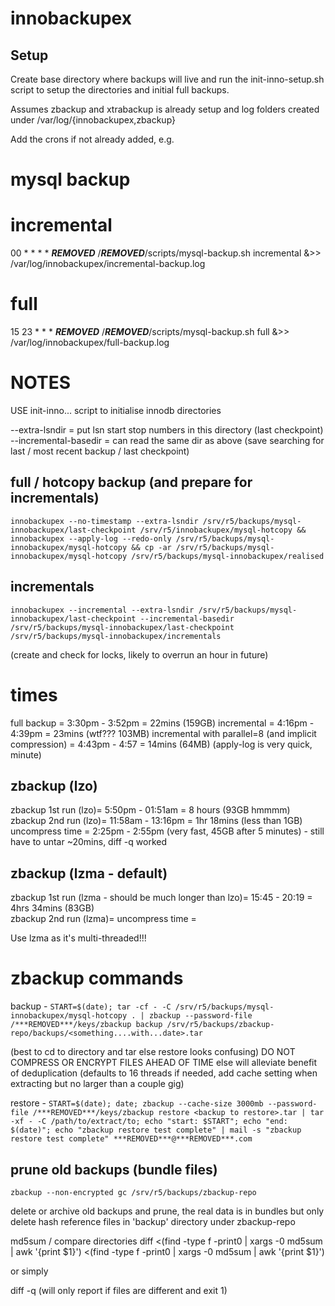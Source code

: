 innobackupex
============

Setup
-----

Create base directory where backups will live and run the init-inno-setup.sh script to setup the directories
and initial full backups.

Assumes zbackup and xtrabackup is already setup and log folders created under /var/log/{innobackupex,zbackup}

Add the crons if not already added, e.g.

# mysql backup
# incremental
00 * * * *	***REMOVED***	/***REMOVED***/scripts/mysql-backup.sh incremental &>> /var/log/innobackupex/incremental-backup.log
# full
15 23 * * *	***REMOVED***	/***REMOVED***/scripts/mysql-backup.sh full &>> /var/log/innobackupex/full-backup.log


NOTES
=====

USE init-inno... script to initialise innodb directories

--extra-lsndir = put lsn start stop numbers in this directory (last checkpoint)
--incremental-basedir = can read the same dir as above (save searching for last / most recent
backup / last checkpoint)


full / hotcopy backup (and prepare for incrementals)
----------------------------------------------------
```innobackupex --no-timestamp --extra-lsndir /srv/r5/backups/mysql-innobackupex/last-checkpoint /srv/r5/innobackupex/mysql-hotcopy && innobackupex --apply-log --redo-only /srv/r5/backups/mysql-innobackupex/mysql-hotcopy && cp -ar /srv/r5/backups/mysql-innobackupex/mysql-hotcopy /srv/r5/backups/mysql-innobackupex/realised```

incrementals
------------
```innobackupex --incremental --extra-lsndir /srv/r5/backups/mysql-innobackupex/last-checkpoint --incremental-basedir /srv/r5/backups/mysql-innobackupex/last-checkpoint /srv/r5/backups/mysql-innobackupex/incrementals```

(create and check for locks, likely to overrun an hour in future)


times
=====
full backup = 3:30pm - 3:52pm = 22mins (159GB)
incremental = 4:16pm - 4:39pm = 23mins (wtf??? 103MB)
incremental with parallel=8 (and implicit compression) = 4:43pm - 4:57 = 14mins (64MB)
(apply-log is very quick, minute)

zbackup (lzo)
-------------
zbackup 1st run (lzo)= 5:50pm - 01:51am = 8 hours (93GB hmmmm)
zbackup 2nd run (lzo)= 11:58am - 13:16pm = 1hr 18mins (less than 1GB)
uncompress time = 2:25pm - 2:55pm (very fast, 45GB after 5 minutes) - still have to untar ~20mins, diff -q <orig dir> <restored backup> worked

zbackup (lzma - default)
------------------------
zbackup 1st run (lzma - should be much longer than lzo)= 15:45 - 20:19 = 4hrs 34mins (83GB)  
zbackup 2nd run (lzma)= 
uncompress time = 

Use lzma as it's multi-threaded!!!


zbackup commands
================
backup - ```START=$(date); tar -cf - -C /srv/r5/backups/mysql-innobackupex/mysql-hotcopy . | zbackup --password-file /***REMOVED***/keys/zbackup backup /srv/r5/backups/zbackup-repo/backups/<something....with...date>.tar```

(best to cd to directory and tar else restore looks confusing)
DO NOT COMPRESS OR ENCRYPT FILES AHEAD OF TIME else will alleviate benefit of deduplication
(defaults to 16 threads if needed, add cache setting when extracting but no larger than a couple gig)

restore - ```START=$(date); date; zbackup --cache-size 3000mb --password-file /***REMOVED***/keys/zbackup restore <backup to restore>.tar | tar -xf - -C /path/to/extract/to; echo "start: $START"; echo "end: $(date)"; echo "zbackup restore test complete" | mail -s "zbackup restore test complete" ***REMOVED***@***REMOVED***.com```


prune old backups (bundle files)
--------------------------------
```zbackup --non-encrypted gc /srv/r5/backups/zbackup-repo```

delete or archive old backups and prune, the real data is in bundles but only delete hash reference
files in 'backup' directory under zbackup-repo

md5sum / compare directories
diff <(find <dir1> -type f -print0 | xargs -0 md5sum | awk '{print $1}') <(find <dir2> -type f -print0 | xargs -0 md5sum | awk '{print $1}')

or simply

diff -q <dir1> <dir2>
(will only report if files are different and exit 1)
